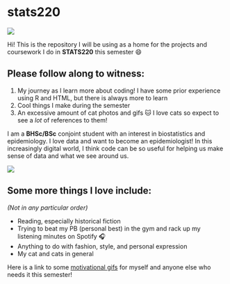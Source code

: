 # stats220

![](https://www.icegif.com/wp-content/uploads/2023/03/icegif-1573.gif)

Hi! This is the repository I will be using as a home for the projects and coursework I do in **STATS220** this semester 😄

## Please follow along to witness:
1. My journey as I learn more about coding! I have some prior experience using R and HTML, but there is always more to learn
2. Cool things I make during the semester
3. An excessive amount of cat photos and gifs 🐱 I love cats so expect to see a *lot* of references to them!

I am a **BHSc/BSc** conjoint student with an interest in biostatistics and epidemiology. I love data and want to become an epidemiologist! In this increasingly digital world, I think code can be so useful for helping us make sense of data and what we see around us.

![](https://d112y698adiu2z.cloudfront.net/photos/production/software_thumbnail_photos/002/623/708/datas/medium.gif)

## Some more things I love include:
*(Not in any particular order)*
* Reading, especially historical fiction
* Trying to beat my PB (personal best) in the gym and rack up my listening minutes on Spotify 🎧
* Anything to do with fashion, style, and personal expression
* My cat and cats in general

Here is a link to some [motivational gifs](https://giphy.com/explore/motivational) for myself and anyone else who needs it this semester!
